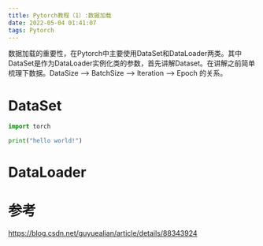 ```yaml
---
title: Pytorch教程（1）:数据加载
date: 2022-05-04 01:41:07
tags: Pytorch
---
```


数据加载的重要性，在Pytorch中主要使用DataSet和DataLoader两类。其中DataSet是作为DataLoader实例化类的参数，首先讲解Dataset。在讲解之前简单梳理下数据。DataSize --> BatchSize --> Iteration --> Epoch 的关系。


# DataSet

``` python
import torch

print("hello world!")
```

# DataLoader


# 参考
https://blog.csdn.net/guyuealian/article/details/88343924
